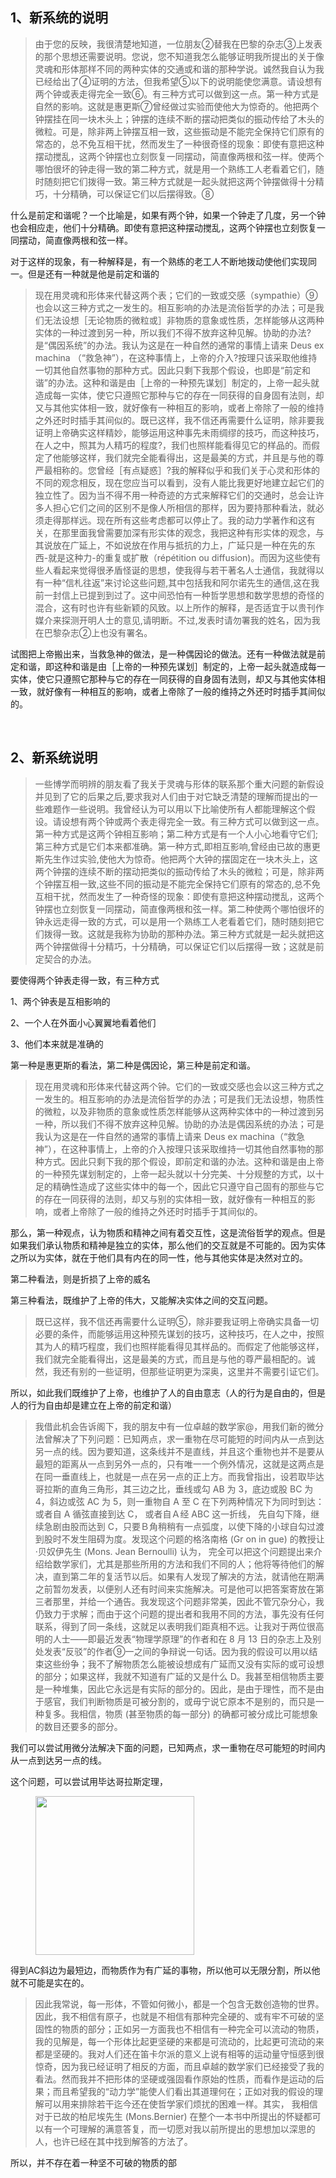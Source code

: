 <h2>1、新系统的说明</h2><blockquote data-pid="91ee0Ezl">由于您的反映，我很清楚地知道，一位朋友②替我在巴黎的杂志③上发表的那个思想还需要说明。您说，您不知道我怎么能够证明我所提出的关于像灵魂和形体那样不同的两种实体的交通或和谐的那种学说。诚然我自认为我已经给出了④证明的方法，但我希望⑤以下的说明能使您满意。请设想有两个钟或表走得完全一致⑥。有三种方式可以做到这一点。第一种方式是自然的影响。这就是惠更斯⑦曾经做过实验而使他大为惊奇的。他把两个钟摆挂在同一块木头上；钟摆的连续不断的摆动把类似的振动传给了木头的微粒。可是，除非两上钟摆互相一致，这些振动是不能完全保持它们原有的常态的，总不免互相干扰，然而发生了一种很奇怪的现象：即使有意把这种摆动搅乱，这两个钟摆也立刻恢复一同摆动，简直像两根和弦一样。使两个哪怕很坏的钟走得一致的第二种方式，就是用一个熟练工人老看着它们，随时随刻把它们拨得一致。第三种方式就是一起头就把这两个钟摆做得十分精巧，十分精确，可以保证它们以后摆得致。⑧</blockquote><p data-pid="e9x1LyZd">什么是前定和谐呢？一个比喻是，如果有两个钟，如果一个钟走了几度，另一个钟也会相应走，他们十分精确。即使有意把这种摆动搅乱，这两个钟摆也立刻恢复一同摆动，简直像两根和弦一样。</p><p data-pid="MWOCK6rZ">对于这样的现象，有一种解释是，有一个熟练的老工人不断地拨动使他们实现同一。但是还有一种就是他是前定和谐的</p><blockquote data-pid="sIq3qaDE">现在用灵魂和形体来代替这两个表；它们的一致或交感（sympathie）⑨也会以这三种方式之一发生的。相互影响的办法是流俗哲学的办法；可是我们无法设想［无论物质的微粒或］非物质的意象或性质，怎样能够从这两种实体的一种过渡到另一种，所以我们不得不放弃这种见解。协助的办法?是“偶因系统”的办法。我认为这是在一种自然的通常的事情上请来 Deus ex machina （“救急神”），在这种事情上，上帝的介入?按理只该采取他维持一切其他自然事物的那种方式。因此只剩下我那个假设，也即是“前定和谐”的办法。这种和谐是由［上帝的一种预先谋划］制定的，上帝一起头就造成每一实体，使它只遵照它那种与它的存在一同获得的自身固有法则，却又与其他实体相一致，就好像有一种相互的影响，或者上帝除了一般的维持之外还时时插手其间似的。既已这样，我不信还再需要什么证明，除非要我证明上帝确实这样精妙，能够运用这种事先未雨绸缪的技巧，而这种技巧，在人之中，照其为人精巧的程度?，我们也照样能看得见它的样品的。而假定了他能够这样，我们就完全能看得出，这是最美的方式，并且是与他的尊严最相称的。您曾经［有点疑惑］?我的解释似乎和我们关于心灵和形体的不同的观念相反，现在您应当可以看到，没有人能比我更好地建立起它们的独立性了。因为当不得不用一种奇迹的方式来解释它们的交通时，总会让许多人担心它们之间的区别不是像人所相信的那样，因为要持那种看法，就必须走得那样远。现在所有这些考虑都可以停止了。我的动力学著作和这有关，在那里面我曾需要加深有形实体的观念，我把这种有形实体的观念，与其说放在广延上，不如说放在作用与抵抗的力上，广延只是一种在先的东西-就是这种力-的重复或扩散（répétition ou diffusion)。而因为这些使有些人看起来觉得很矛盾怪诞的思想，使我得与若干著名人士通信，我就得以有一种“信札往返”来讨论这些问题,其中包括我和阿尔诺先生的通信,这在我前一封信上已提到到过了。这中间恐怕有一种哲学思想和数学思想的奇怪的混合，这有时也许有些新颖的风致。以上所作的解释，是否适宜于以贵刊作媒介来探测开明人士的意见,请明断。不过,发表时请勿署我的姓名，因为我在巴黎杂志②上也没有署名。</blockquote><p data-pid="CVv5Rz7B">试图把上帝搬出来，当救急神的做法，是一种偶因论的做法。还有一种做法就是前定和谐，即这种和谐是由［上帝的一种预先谋划］制定的，上帝一起头就造成每一实体，使它只遵照它那种与它的存在一同获得的自身固有法则，却又与其他实体相一致，就好像有一种相互的影响，或者上帝除了一般的维持之外还时时插手其间似的。</p><p><br></p><h2>2、新系统说明</h2><blockquote data-pid="UT8c8Er9">一些博学而明辨的朋友看了我关于灵魂与形体的联系那个重大问题的新假设并见到了它的后果之后,要求我对人们由于对它缺乏清楚的理解而提出的一些难题作一些说明。我曾经认为可以用以下比喻使所有人都能理解这个假设。请设想有两个钟或两个表走得完全一致。有三种方式可以做到这一点。第一种方式是这两个钟相互影响；第二种方式是有一个人小心地看守它们;第三种方式是它们本来都准确。第一种方式,即相互影响,曾经由已故的惠更斯先生作过实验,使他大为惊奇。他把两个大钟的摆固定在一块木头上，这两个钟摆的连续不断的摆动把类似的振动传给了木头的微粒；可是，除非两个钟摆互相一致,这些不同的振动是不能完全保持它们原有的常态的,总不免互相干扰，然而发生了一种奇怪的现象：即使有意把这种摆动搅乱，这两个钟摆也立刻恢复一同摆动，简直像两根和弦一样。第二种使两个哪怕很坏的钟永远走得一致的方式，可以是用一个熟练工人老看着它们，随时随刻把它们拨得一致。这就是我称为协助的那种办法。第三种方式就是一起头就把这两个钟摆做得十分精巧，十分精确，可以保证它们以后摆得一致；这就是前定契合的办法。</blockquote><p data-pid="6OAj54X3">要使得两个钟表走得一致，有三种方式</p><p data-pid="x36lTiew">1、两个钟表是互相影响的</p><p data-pid="rRRJ4Eu9">2、一个人在外面小心翼翼地看着他们</p><p data-pid="LSQbvYSw">3、他们本来就是准确的</p><p data-pid="RIEZzhYT">第一种是惠更斯的看法，第二种是偶因论，第三种是前定和谐。</p><blockquote data-pid="GDYCpCN5">现在用灵魂和形体来代替这两个钟。它们的一致或交感也会以这三种方式之一发生的。相互影响的办法是流俗哲学的办法；可是我们无法设想，物质性的微粒，以及非物质的意象或性质怎样能够从这两种实体中的一种过渡到另一种，所以我们不得不放弃这种见解。协助的办法是偶因系统的办法；可是我认为这是在一件自然的通常的事情上请来 Deus ex machina（“救急神”），在这种事情上，上帝的介入按理只该采取维持一切其他自然事物的那种方式。因此只剩下我的那个假设，即前定和谐的办法。这种和谐是由上帝的一种预先谋划制定的，上帝一起头就以十分完美、十分规整的方式，以十足的精确性造成了这些实体中的每一个，因此它只遵守自己固有的那些与它的存在一同获得的法则，却又与别的实体相一致，就好像有一种相互的影响，或者上帝除了一般的维持之外还时时插手于其间似的。</blockquote><p data-pid="O6jAgR6R">那么，第一种观点，认为物质和精神之间有着交互性，这是流俗哲学的观点。但是如果我们承认物质和精神是独立的实体，那么他们的交互就是不可能的。因为实体之所以为实体，就在于他们具有内在的同一性，他与其他实体是决然对立的。</p><p data-pid="Mzz0XPFN">第二种看法，则是折损了上帝的威名</p><p data-pid="BMWqALcp">第三种看法，既维护了上帝的伟大，又能解决实体之间的交互问题。</p><blockquote data-pid="jf_PawdB">既已这样，我不信还再需要什么证明⑤，除非要我证明上帝确实具备一切必要的条件，而能够运用这种预先谋划的技巧，这种技巧，在人之中，按照其为人的精巧程度，我们也照样能看得见其样品的。而假定了他能够这样，我们就完全能看得出，这是最美的方式，而且是与他的尊严最相配的。诚然，我还有别的一些证明，但那些证明更为深奥，这里并不需要引证它们。</blockquote><p data-pid="IHmjPrCZ">所以，如此我们既维护了上帝，也维护了人的自由意志（人的行为是自由的，但是人的行为自由却是建立在上帝的前定和谐）</p><blockquote data-pid="9HxeYltR">我借此机会告诉阁下，我的朋友中有一位卓越的数学家@，用我们新的微分法曾解决了下列问题：已知两点，求一重物在尽可能短的时间内从一点到达另一点的线。因为要知道，这条线并不是直线，并且这个重物也并不是要从最短的距离从一点到另外一点的，只有唯一一个例外情况，这就是这两点是在同一垂直线上，也就是一点在另一点的正上方。而我曾指出，设若取毕达哥拉斯的直角三角形，其三边之比，垂线或勾 AB 为 3，底边或股 BC 为 4，斜边或弦 AC 为 5，则一重物自 A 至 C 在下列两种情况下为同时到达：或者自 A 循弦直接到达 C， 或者自Ａ经 ABC 这一折线， 先自勾下降，继续急剧由股而达到 C，只要Ｂ角稍稍有一点弧度，以使下降的小球自勾过渡到股时不发生阻碍为度。发现这个问题的格洛南格 (Gr on in gue) 的教授让·贝奴伊先生 (Mons. Jean Bernoulli) 认为， 完全可以把这个问题提出来介绍给数学家们，尤其是那些所用的方法和我们不同的人；他将等待他们的解决，直到第二年的复活节以后。如果有人发现了解决的方法，就请他在期满之前暂勿发表，以便别人还有时间来实施解决。可是他可以把答案寄放在第三者那里，并给一个通告。我发现这个问题非常美，因此不管冗杂分心，我仍致力于求解；而由于这个问题的提出者和我用不同的方法，事先没有任何联系，得到了同一条线，这就足以表明我们距真相不远。让我对于两位很高明的人士——即最近发表“物理学原理”的作者和在 8 月 13 日的杂志上及别处发表“反驳”的作者⑨一之间的争辩说一句话。因为我的假设可以用以结束这些纷争；我不了解物质怎么能被设想成有广延而又没有实际的或可设想的部分；如果这样，我就不知道有广延的又是什么 D。我甚至相信物质主要是一种堆集，因此它永远是有实际的部分的。因此，是由于理性，而不是由于感官，我们判断物质是可被分割的，或毋宁说它原本不是别的，而只是一种复多。我相信，物质 (甚至物质的每一部分) 的确都可被分成比可能想象的数目还要多的部分。</blockquote><p data-pid="73VJAJ8A">我们可以尝试用微分法解决下面的问题，已知两点，求一重物在尽可能短的时间内从一点到达另一点的线。</p><p data-pid="LBUsG1ZF">这个问题，可以尝试用毕达哥拉斯定理，</p><figure data-size="normal"><img src="https://pica.zhimg.com/v2-ddaebbbad0026591c4bb27d6949c9bda_720w.jpg?source=d16d100b" data-caption="" data-size="normal" data-rawwidth="254" data-rawheight="187" class="content_image" width="254"></figure><p data-pid="fg34VzHS">得到AC斜边为最短边，而物质作为有广延的事物，所以他可以无限分割，所以他就不可能是实在的。</p><blockquote data-pid="JkGf4j8_">因此我常说，每一形体，不管如何微小，都是一个包含无数创造物的世界。因此，我不相信有原子，也就是不相信有那种完全硬的、或有牢不可破的坚固性的物质的部分；正如另一方面我也不相信有一种完全可以流动的物质，我的见解是，每一个形体比起更坚硬的来都是可流动的，比起更可流动的来都是坚硬的。我对人们还在笛卡尔派的意义上说有相等的运动量守恒感到很惊奇，因为我已经证明了相反的方面，而且卓越的数学家们已经接受了我的看法。然而我并不把形体的坚硬或强固看作原始的性质，而看作是运动的后果；而且希望我的“动力学”能使人们看出其道理何在；正如对我的假设的理解可以用来排除若干迄今还在使哲学家们烦扰的困难一样。其实， 我相信对于已故的柏尼埃先生 (Mons.Bernier) 在整个一本书中所提出的怀疑都可以有一个可理解的满意答复，而一切愿对我以前所提出的思想加以深思的人，也许已经在其中找到解答的方法了。</blockquote><p data-pid="Ul6iAvBn">所以，并不存在着一种坚不可破的物质的部</p><p></p><p></p><p></p><p></p><p></p><p></p>